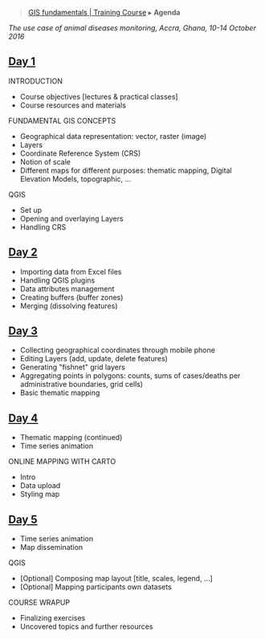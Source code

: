> [GIS fundamentals | Training Course](agenda.md) ▸ **Agenda**

*The use case of animal diseases monitoring, Accra, Ghana, 10-14 October 2016*

## [Day 1](day1.md)
INTRODUCTION
  * Course objectives [lectures & practical classes]
  * Course resources and materials

FUNDAMENTAL GIS CONCEPTS
  * Geographical data representation: vector, raster (image)
  * Layers
  * Coordinate Reference System (CRS)
  * Notion of scale
  * Different maps for different purposes: thematic mapping, Digital Elevation Models, topographic, ...

QGIS
  * Set up
  * Opening and overlaying Layers
  * Handling CRS

## [Day 2](day2.md)
  * Importing data from Excel files
  * Handling QGIS plugins
  * Data attributes management
  * Creating buffers (buffer zones)
  * Merging (dissolving features)

## [Day 3](day3.md)
  * Collecting geographical coordinates through mobile phone
  * Editing Layers (add, update, delete features)
  * Generating "fishnet" grid layers
  * Aggregating points in polygons: counts, sums of cases/deaths per administrative boundaries, grid cells)
  * Basic thematic mapping

## [Day 4](day4.md)
  * Thematic mapping (continued)
  * Time series animation

ONLINE MAPPING WITH CARTO
  * Intro
  * Data upload
  * Styling map

## [Day 5](day5.md)
  * Time series animation
  * Map dissemination

QGIS
  * [Optional] Composing map layout [title, scales, legend, ...]
  * [Optional] Mapping participants own datasets

COURSE WRAPUP
  * Finalizing exercises
  * Uncovered topics and further resources
